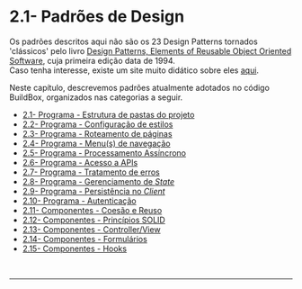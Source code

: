 # 2.1- Padrões de Design

Os padrões descritos aqui não são os 23 Design Patterns tornados 'clássicos' pelo livro [Design Patterns, Elements of Reusable Object Oriented Software](https://www.amazon.com/Design-Patterns-Elements-Reusable-Object-Oriented/dp/0201633612), cuja primeira edição data de 1994.<br>
Caso tenha interesse, existe um site muito didático sobre eles [aqui](https://refactoring.guru/design-patterns).

Neste capítulo, descrevemos padrões atualmente adotados no código BuildBox, organizados nas categorias a seguir.

- [2.1- Programa - Estrutura de pastas do projeto](2-folder-structure.md)<br>
- [2.2- Programa - Configuração de estilos]()<br>
- [2.3- Programa - Roteamento de páginas](3-page-routing.md)<br>
- [2.4- Programa - Menu(s) de navegação](4-navigation-menu.md)<br>
- [2.5- Programa - Processamento Assíncrono](5-asynchronous-processing.md)
- [2.6- Programa - Acesso a APIs](6-api-access.md)
- [2.7- Programa - Tratamento de erros](7-error-treatment.md)
- [2.8- Programa - Gerenciamento de *State*](8-state-management.md)<br>
- [2.9- Programa - Persistência no *Client*]()<br>
- [2.10- Programa - Autenticação]()<br>
- [2.11- Componentes - Coesão e Reuso]()<br>
- [2.12- Componentes - Princípios SOLID]()<br>
- [2.13- Componentes - Controller/View]()<br>
- [2.14- Componentes - Formulários]()<br>
- [2.15- Componentes - Hooks]()<br>

<br>

***
